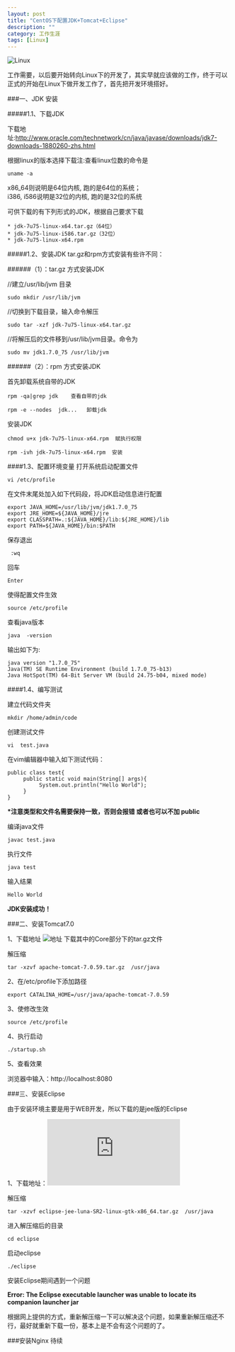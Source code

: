 ```yaml
---
layout: post
title: "CentOS下配置JDK+Tomcat+Eclipse"
description: ""
category: 工作生涯
tags: [Linux]
---
```

![Linux](http://www.mojiaqin.cn/images/2015/linux.jpg)


工作需要，以后要开始转向Linux下的开发了，其实早就应该做的工作，终于可以正式的开始在Linux下做开发工作了，首先把开发环境搭好。  


###一、JDK 安装

#####1.1、下载JDK

下载地址:http://www.oracle.com/technetwork/cn/java/javase/downloads/jdk7-downloads-1880260-zhs.html 

根据linux的版本选择下载注:查看linux位数的命令是

	uname -a 
x86_64则说明是64位内核, 跑的是64位的系统；  
i386, i586说明是32位的内核, 跑的是32位的系统

可供下载的有下列形式的JDK，根据自己要求下载

	* jdk-7u75-linux-x64.tar.gz（64位）
	* jdk-7u75-linux-i586.tar.gz（32位）
	* jdk-7u75-linux-x64.rpm

#####1.2、安装JDK
tar.gz和rpm方式安装有些许不同： 
 
######（1）：tar.gz 方式安装JDK

//建立/usr/lib/jvm 目录

	sudo mkdir /usr/lib/jvm   

//切换到下载目录，输入命令解压

	sudo tar -xzf jdk-7u75-linux-x64.tar.gz

//将解压后的文件移到/usr/lib/jvm目录。命令为

	sudo mv jdk1.7.0_75 /usr/lib/jvm


######（2）：rpm 方式安装JDK

首先卸载系统自带的JDK

	rpm -qa|grep jdk    查看自带的jdk

	rpm -e --nodes  jdk...   卸载jdk

安装JDK
  
	chmod u+x jdk-7u75-linux-x64.rpm  赋执行权限

	rpm -ivh jdk-7u75-linux-x64.rpm  安装

####1.3、配置环境变量
打开系统启动配置文件

	vi /etc/profile

在文件末尾处加入如下代码段，将JDK启动信息进行配置

	export JAVA_HOME=/usr/lib/jvm/jdk1.7.0_75   
	export JRE_HOME=${JAVA_HOME}/jre
	export CLASSPATH=.:${JAVA_HOME}/lib:${JRE_HOME}/lib
	export PATH=${JAVA_HOME}/bin:$PATH

保存退出 

	 :wq
回车

	Enter

使得配置文件生效  

	source /etc/profile


查看java版本

	java  -version

输出如下为:

	java version "1.7.0_75"
	Java(TM) SE Runtime Environment (build 1.7.0_75-b13)
	Java HotSpot(TM) 64-Bit Server VM (build 24.75-b04, mixed mode)


####1.4、编写测试

建立代码文件夹

	mkdir /home/admin/code  
创建测试文件
 
	vi  test.java  

在vim编辑器中输入如下测试代码：

	public class test{
	     public static void main(String[] args){
	          System.out.println("Hello World");
	     }
	}

<b>*注意类型和文件名需要保持一致，否则会报错 或者也可以不加 public</b>

编译java文件

	javac test.java  

执行文件

	java test  

输入结果

	Hello World

<b>JDK安装成功！</b>

###二、安装Tomcat7.0

1、下载地址 ![地址](http://tomcat.apache.org/download-70.cgi)
下载其中的Core部分下的tar.gz文件

解压缩

	tar -xzvf apache-tomcat-7.0.59.tar.gz  /usr/java

2、在/etc/profile下添加路径

	export CATALINA_HOME=/usr/java/apache-tomcat-7.0.59

3、使修改生效

	source /etc/profile  

4、执行启动

	./startup.sh

5、查看效果

浏览器中输入：http://localhost:8080


###三、安装Eclipse

由于安装环境主要是用于WEB开发，所以下载的是jee版的Eclipse

1、下载地址：![下载](http://www.eclipse.org/downloads/download.php?file=/technology/epp/downloads/release/luna/SR2/eclipse-jee-luna-SR2-linux-gtk-x86_64.tar.gz)

解压缩

	tar -xzvf eclipse-jee-luna-SR2-linux-gtk-x86_64.tar.gz  /usr/java

进入解压缩后的目录

	cd eclipse   

启动eclipse

	./eclipse    


安装Eclipse期间遇到一个问题    

<b style color="red"> Error: The Eclipse executable launcher was unable to locate its companion launcher jar</b>

根据网上提供的方式，重新解压缩一下可以解决这个问题，如果重新解压缩还不行，最好就重新下载一份，基本上是不会有这个问题的了。


###安装Nginx
待续
